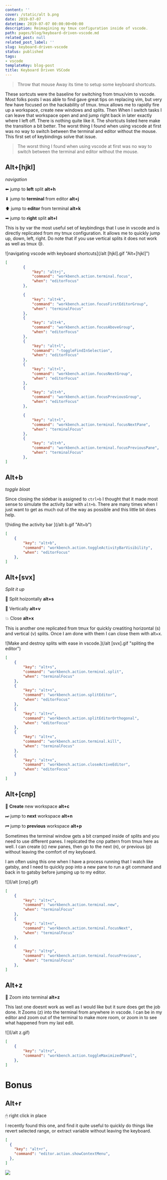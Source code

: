 ```yaml
---
content: ''
cover: /static/alt b.png
date: 2019-07-07
datetime: 2019-07-07 00:00:00+00:00
description: Reimagining my tmux configuration inside of vscode.
path: pages/blog/keyboard-driven-vscode.md
related_post: null
related_post_label: ''
slug: keyboard-driven-vscode
status: published
tags:
- vscode
templateKey: blog-post
title: Keyboard Driven VSCode
---
```


> Throw that mouse Away its time to setup some keyboard shortcuts.

These sortcuts were the baseline for switching from tmux/vim to vscode.  Most folks posts I was able to find gave great tips on replacing vim, but very few have focused on the hackability of tmux.  tmux allows me to rapidly fire up a workspace, create new windows and splits.  Then When I switch tasks I can leave that workspace open and and jump right back in later exactly where I left off.  There is nothing quite like it.  The shortcuts listed here make the transition a bit better. The worst thing I found when using vscode at first was no way to switch between the terminal and editor without the mouse.  This first set of keybindings solve that issue.

> The worst thing I found when using vscode at first was no way to switch between the terminal and editor without the mouse.

## Alt+\[hjkl\]

_navigation_

⬅ jump to **left** split **alt+h**

⬇ jump to **terminal** from editor **alt+j**

⬆ jump to **editor** from terminal **alt+k**

➡ jump to **right** split **alt+l**

This is by var the most useful set of keybindings that I use in vscode and is directly replicated from my tmux configuration.  It allows me to quickly jump up, down, left, right.  Do note that if you use vertical splits it does not work as well as tmux 😢.

![navigating vscode with keyboard shortcuts](/alt \[hjkl\].gif "Alt+[hjkl]")

``` json
[
        {
            "key": "alt+j",
            "command": "workbench.action.terminal.focus",
            "when": "editorFocus"
        },

        {
            "key": "alt+k",
            "command": "workbench.action.focusFirstEditorGroup",
            "when": "terminalFocus"
        },
        {
            "key": "alt+k",
            "command": "workbench.action.focusAboveGroup",
            "when": "editorFocus"
        },
        {
            "key": "alt+l",
            "command": "-toggleFindInSelection",
            "when": "editorFocus"
        },
        {
            "key": "alt+l",
            "command": "workbench.action.focusNextGroup",
            "when": "editorFocus"
        },
        {
            "key": "alt+h",
            "command": "workbench.action.focusPreviousGroup",
            "when": "editorFocus"
        },

        {
            "key": "alt+l",
            "command": "workbench.action.terminal.focusNextPane",
            "when": "terminalFocus"
        },
        {
            "key": "alt+h",
            "command": "workbench.action.terminal.focusPreviousPane",
            "when": "terminalFocus"
        },
]
```

## Alt+b

_toggle bloat_

Since closing the sidebar is assigned to `ctrl+b` I thought that it made most sense to simulate the activity bar with `alt+b`.  There are many times when I just want to get as much out of the way as possible and this little bit does help.

![hiding the activity bar ](/alt b.gif "Alt+b")

``` json
[
    {
        "key": "alt+b",
        "command": "workbench.action.toggleActivityBarVisibility",
        "when": "editorFocus"
    },
]
```

## Alt+\[svx\]

_Split it up_

🙌 Split hoizontally **alt+s**

🍌 Vertically **alt+v**

💥 Close **alt+x**

This is another one replicated from tmux for quickly creatiting horizontal (s) and vertical (v) splits.  Once I am done with them I can close them with alt+x.

![Make and destroy splits with ease in vscode.](/alt \[svx\].gif "spliting the editor")

``` json
[
    {
        "key": "alt+s",
        "command": "workbench.action.terminal.split",
        "when": "terminalFocus"
    },
    {
        "key": "alt+s",
        "command": "workbench.action.splitEditor",
        "when": "editorFocus"
    },
    {
        "key": "alt+v",
        "command": "workbench.action.splitEditorOrthogonal",
        "when": "editorFocus"
    },
    {
        "key": "alt+x",
        "command": "workbench.action.terminal.kill",
        "when": "terminalFocus"
    },
    {
        "key": "alt+x",
        "command": "workbench.action.closeActiveEditor",
        "when": "editorFocus"
    }
]
```
## Alt+\[cnp\]

🤲 **Create** new workspace **alt+c**

⏭ jump to **next** workspace **alt+n**

⏮ jump to **previous** workspace **alt+p**

Sometimes the terminal window gets a bit cramped inside of splits and you need to use different panes.  I replicated the cnp pattern from tmux here as well.  I can create (c) new panes, then go to the next (n), or previous (p) without leaving the comfort of my keyboard.

I am often using this one when I have a process running that I watch like gatsby, and I need to quickly pop into a new pane to run a git command and back in to gatsby before jumping up to my editor.

![](/alt \[cnp\].gif)

``` json
[
    {
        "key": "alt+c",
        "command": "workbench.action.terminal.new",
        "when": "terminalFocus"
    },
    {
        "key": "alt+n",
        "command": "workbench.action.terminal.focusNext",
        "when": "terminalFocus"
    },

    {
        "key": "alt+p",
        "command": "workbench.action.terminal.focusPrevious",
        "when": "terminalFocus"
    },
]
```

## Alt+z

🗻 Zoom into terminal **alt+z**

This last one doesnt work as well as I would like but it sure does get the job done.  It Zooms (z) into the terminal from anywhere in vscode.  I can be in my editor and zoom out of the terminal to make more room, or zoom in to see what happened from my last edit.

![](/alt z.gif)

``` json
[
    {
        "key": "alt+z",
        "command": "workbench.action.toggleMaximizedPanel",
    },
]
```

# Bonus

## Alt+r

🖱 right click in place

I recently found this one, and find it quite useful to quickly do things like revert selected range, or extract variable without leaving the keyboard.

``` json
[
  {
    "key": "alt+r",
    "command": "editor.action.showContextMenu",
  },
]
```
![](/static/EIIMiJHWwAAqihV.png)